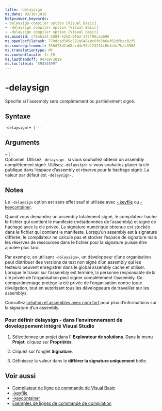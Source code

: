 ```yaml
---
title: -delaysign
ms.date: 03/10/2018
helpviewer_keywords:
- delaysign compiler option [Visual Basic]
- -delaysign compiler option [Visual Basic]
- -delaysign compiler option [Visual Basic]
ms.assetid: c76e61a4-1884-4252-9fb2-377f99caa690
ms.openlocfilehash: 770dcad385c522a548a0c6fd3b6ef02dfbac82f5
ms.sourcegitcommit: 558d78d2a68acd4c95ef23231c8b4e4c7bac3902
ms.translationtype: MT
ms.contentlocale: fr-FR
ms.lasthandoff: 04/09/2019
ms.locfileid: "59334599"
---
```

# <a name="-delaysign"></a>-delaysign
Spécifie si l'assembly sera complètement ou partiellement signé.  
  
## <a name="syntax"></a>Syntaxe  
  
```  
-delaysign[+ | -]  
```  
  
## <a name="arguments"></a>Arguments  
 `+` &#124; `-`  
 Optionnel. Utilisez `-delaysign-` si vous souhaitez obtenir un assembly complètement signé. Utilisez `-delaysign+` si vous souhaitez placer la clé publique dans l’espace d’assembly et réserve pour le hachage signé. La valeur par défaut est `-delaysign-`.  
  
## <a name="remarks"></a>Notes  
 Le `-delaysign` option est sans effet sauf si utilisée avec [- keyfile](../../../visual-basic/reference/command-line-compiler/keyfile.md) ou [- keycontainer](../../../visual-basic/reference/command-line-compiler/keycontainer.md).  
  
 Quand vous demandez un assembly totalement signé, le compilateur hache le fichier qui contient le manifeste (métadonnées de l’assembly) et signe ce hachage avec la clé privée. La signature numérique obtenue est stockée dans le fichier qui contient le manifeste. Lorsqu’un assembly est à signature différée, le compilateur ne calcule pas et stocker l’espace de signature mais les réserves de ressources dans le fichier pour la signature puisse être ajoutée plus tard.  
  
 Par exemple, en utilisant `-delaysign+`, un développeur d’une organisation peut distribuer des versions de test non signé d’un assembly qui les testeurs peuvent enregistrer dans le global assembly cache et utiliser. Lorsque le travail sur l’assembly est terminé, la personne responsable de la clé privée de l’organisation peut signer complètement l’assembly. Ce compartimentage protège la clé privée de l’organisation contre toute divulgation, tout en autorisant tous les développeurs de travailler sur les assemblys.  
  
 Consultez [création et assemblys avec nom fort](../../../framework/app-domains/create-and-use-strong-named-assemblies.md) pour plus d’informations sur la signature d’un assembly.  
  
### <a name="to-set--delaysign-in-the-visual-studio-integrated-development-environment"></a>Pour définir delaysign - dans l’environnement de développement intégré Visual Studio  
  
1. Sélectionnez un projet dans l' **Explorateur de solutions**. Dans le menu **Projet**, cliquez sur **Propriétés**.   
  
2. Cliquez sur l’onglet **Signature**.  
  
3. Définissez la valeur dans le **différer la signature uniquement** boîte.  
  
## <a name="see-also"></a>Voir aussi

- [Compilateur de ligne de commande de Visual Basic](../../../visual-basic/reference/command-line-compiler/index.md)
- [-keyfile](../../../visual-basic/reference/command-line-compiler/keyfile.md)
- [-keycontainer](../../../visual-basic/reference/command-line-compiler/keycontainer.md)
- [Exemples de lignes de commande de compilation](../../../visual-basic/reference/command-line-compiler/sample-compilation-command-lines.md)
